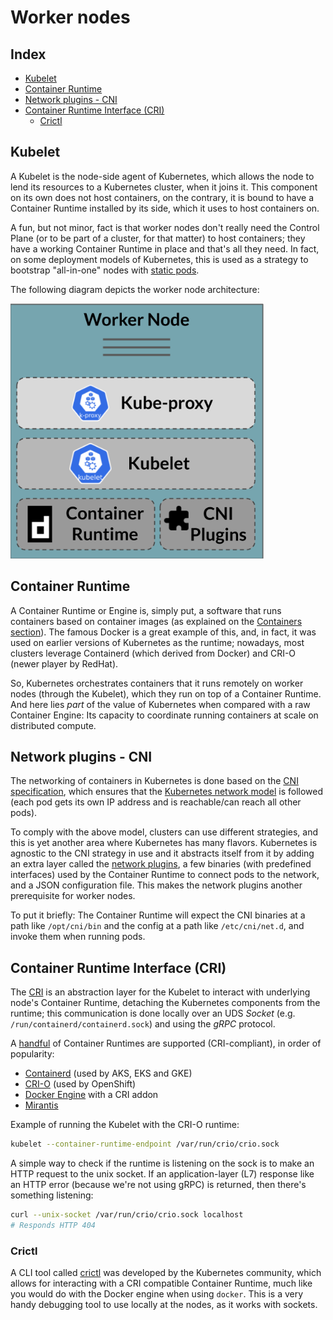 # Worker nodes

## Index

- [Kubelet](#kubelet)
- [Container Runtime](#container-runtime)
- [Network plugins - CNI](#network-plugins---cni)
- [Container Runtime Interface (CRI)](#container-runtime-interface-cri)
  - [Crictl](#crictl)

## Kubelet

A Kubelet is the node-side agent of Kubernetes, which allows the node to lend its resources to a Kubernetes cluster, when it joins it. This component on its own does not host containers, on the contrary, it is bound to have a Container Runtime installed by its side, which it uses to host containers on.

A fun, but not minor, fact is that worker nodes don't really need the Control Plane (or to be part of a cluster, for that matter) to host containers; they have a working Container Runtime in place and that's all they need. In fact, on some deployment models of Kubernetes, this is used as a strategy to bootstrap "all-in-one" nodes with [static pods](https://kubernetes.io/docs/tasks/configure-pod-container/static-pod/).

The following diagram depicts the worker node architecture:

<!-- markdownlint-disable-next-line -->
<img src="media/worker-node.png" alt="Worker Node" width="405" height="408">

## Container Runtime

A Container Runtime or Engine is, simply put, a software that runs containers based on container images (as explained on the [Containers section](containers.md)). The famous Docker is a great example of this, and, in fact, it was used on earlier versions of Kubernetes as the runtime; nowadays, most clusters leverage Containerd (which derived from Docker) and CRI-O (newer player by RedHat).

So, Kubernetes orchestrates containers that it runs remotely on worker nodes (through the Kubelet), which they run on top of a Container Runtime. And here lies *part* of the value of Kubernetes when compared with a raw Container Engine: Its capacity to coordinate running containers at scale on distributed compute.

## Network plugins - CNI

The networking of containers in Kubernetes is done based on the [CNI specification](https://github.com/containernetworking/cni), which ensures that the [Kubernetes network model](https://kubernetes.io/docs/concepts/services-networking/#the-kubernetes-network-model) is followed (each pod gets its own IP address and is reachable/can reach all other pods).

To comply with the above model, clusters can use different strategies, and this is yet another area where Kubernetes has many flavors. Kubernetes is agnostic to the CNI strategy in use and it abstracts itself from it by adding an extra layer called the [network plugins](https://kubernetes.io/docs/concepts/extend-kubernetes/compute-storage-net/network-plugins/), a few binaries (with predefined interfaces) used by the Container Runtime to connect pods to the network, and a JSON configuration file. This makes the network plugins another prerequisite for worker nodes.

To put it briefly: The Container Runtime will expect the CNI binaries at a path like `/opt/cni/bin` and the config at a path like `/etc/cni/net.d`, and invoke them when running pods.

## Container Runtime Interface (CRI)

The [CRI](https://kubernetes.io/docs/concepts/architecture/cri/) is an abstraction layer for the Kubelet to interact with underlying node's Container Runtime, detaching the Kubernetes components from the runtime; this communication is done locally over an UDS *Socket* (e.g. `/run/containerd/containerd.sock`) and using the *gRPC* protocol.

A [handful](https://kubernetes.io/docs/setup/production-environment/container-runtimes/) of Container Runtimes are supported (CRI-compliant), in order of popularity:

- [Containerd](https://containerd.io/) (used by AKS, EKS and GKE)
- [CRI-O](https://cri-o.io/) (used by OpenShift)
- [Docker Engine](https://docs.docker.com/engine/) with a CRI addon
- [Mirantis](https://www.mirantis.com/software/mirantis-container-runtime/)

Example of running the Kubelet with the CRI-O runtime:

```bash
kubelet --container-runtime-endpoint /var/run/crio/crio.sock
```

A simple way to check if the runtime is listening on the sock is to make an HTTP request to the unix socket. If an application-layer (L7) response like an HTTP error (because we're not using gRPC) is returned, then there's something listening:

```bash
curl --unix-socket /var/run/crio/crio.sock localhost
# Responds HTTP 404
```

### Crictl

A CLI tool called [crictl](https://github.com/kubernetes-sigs/cri-tools) was developed by the Kubernetes community, which allows for interacting with a CRI compatible Container Runtime, much like you would do with the Docker engine when using `docker`. This is a very handy debugging tool to use locally at the nodes, as it works with sockets.
